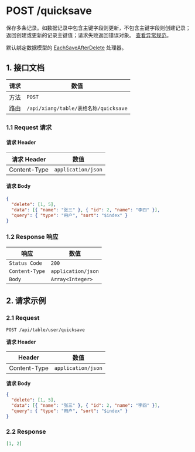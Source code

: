 # POST /quicksave

保存多条记录。如数据记录中包含主键字段则更新，不包含主键字段则创建记录；返回创建或更新的记录主键值；请求失败返回错误对象。 [查看异常规范](../../api/protocol/http.md#4-异常规范)。

默认绑定数据模型的 [EachSaveAfterDelete](../../model/process/EachSaveAfterDelete.md) 处理器。

## 1. 接口文档

| 请求 | 数值                                  |
| ---- | ------------------------------------- |
| 方法 | `POST`                                |
| 路由 | `/api/xiang/table/表格名称/quicksave` |

### 1.1 Request 请求

#### 请求 Header

| 请求 Header  | 数值               |
| ------------ | ------------------ |
| Content-Type | `application/json` |

#### 请求 Body

```json
{
  "delete": [1, 5],
  "data": [{ "name": "张三" }, { "id": 2, "name": "李四" }],
  "query": { "type": "用户", "sort": "$index" }
}
```

### 1.2 Response 响应

| 响应           | 数值               |
| -------------- | ------------------ |
| `Status Code`  | `200`              |
| `Content-Type` | `application/json` |
| `Body`         | `Array<Integer>`   |

## 2. 请求示例

### 2.1 Request

```bash
POST /api/table/user/quicksave
```

**请求 Header**

| Header       | 数值               |
| ------------ | ------------------ |
| Content-Type | `application/json` |

**请求 Body**

```json
{
  "delete": [1, 5],
  "data": [{ "name": "张三" }, { "id": 2, "name": "李四" }],
  "query": { "type": "用户", "sort": "$index" }
}
```

### 2.2 Response

```json
[1, 2]
```
